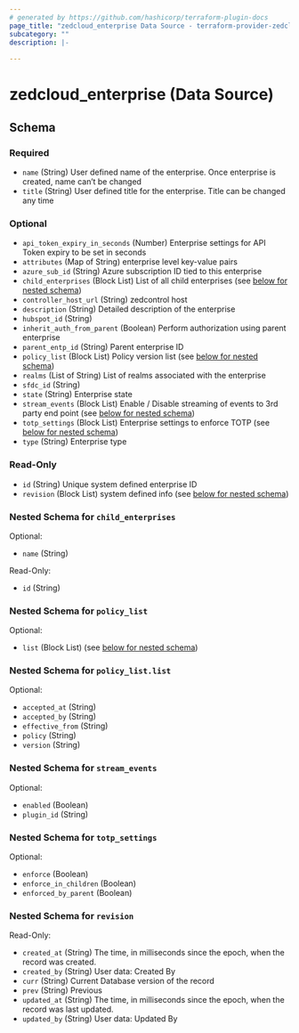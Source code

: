 ```yaml
---
# generated by https://github.com/hashicorp/terraform-plugin-docs
page_title: "zedcloud_enterprise Data Source - terraform-provider-zedcloud"
subcategory: ""
description: |-
  
---
```


# zedcloud_enterprise (Data Source)





<!-- schema generated by tfplugindocs -->
## Schema

### Required

- `name` (String) User defined name of the enterprise. Once enterprise is created, name can’t be changed
- `title` (String) User defined title for the enterprise. Title can be changed any time

### Optional

- `api_token_expiry_in_seconds` (Number) Enterprise settings for API Token expiry to be set in seconds
- `attributes` (Map of String) enterprise level key-value pairs
- `azure_sub_id` (String) Azure subscription ID tied to this enterprise
- `child_enterprises` (Block List) List of all child enterprises (see [below for nested schema](#nestedblock--child_enterprises))
- `controller_host_url` (String) zedcontrol host
- `description` (String) Detailed description of the enterprise
- `hubspot_id` (String)
- `inherit_auth_from_parent` (Boolean) Perform authorization using parent enterprise
- `parent_entp_id` (String) Parent enterprise ID
- `policy_list` (Block List) Policy version list (see [below for nested schema](#nestedblock--policy_list))
- `realms` (List of String) List of realms associated with the enterprise
- `sfdc_id` (String)
- `state` (String) Enterprise state
- `stream_events` (Block List) Enable / Disable streaming of events to 3rd party end point (see [below for nested schema](#nestedblock--stream_events))
- `totp_settings` (Block List) Enterprise settings to enforce TOTP (see [below for nested schema](#nestedblock--totp_settings))
- `type` (String) Enterprise type

### Read-Only

- `id` (String) Unique system defined enterprise ID
- `revision` (Block List) system defined info (see [below for nested schema](#nestedblock--revision))

<a id="nestedblock--child_enterprises"></a>
### Nested Schema for `child_enterprises`

Optional:

- `name` (String)

Read-Only:

- `id` (String)


<a id="nestedblock--policy_list"></a>
### Nested Schema for `policy_list`

Optional:

- `list` (Block List) (see [below for nested schema](#nestedblock--policy_list--list))

<a id="nestedblock--policy_list--list"></a>
### Nested Schema for `policy_list.list`

Optional:

- `accepted_at` (String)
- `accepted_by` (String)
- `effective_from` (String)
- `policy` (String)
- `version` (String)



<a id="nestedblock--stream_events"></a>
### Nested Schema for `stream_events`

Optional:

- `enabled` (Boolean)
- `plugin_id` (String)


<a id="nestedblock--totp_settings"></a>
### Nested Schema for `totp_settings`

Optional:

- `enforce` (Boolean)
- `enforce_in_children` (Boolean)
- `enforced_by_parent` (Boolean)


<a id="nestedblock--revision"></a>
### Nested Schema for `revision`

Read-Only:

- `created_at` (String) The time, in milliseconds since the epoch, when the record was created.
- `created_by` (String) User data: Created By
- `curr` (String) Current Database version of the record
- `prev` (String) Previous
- `updated_at` (String) The time, in milliseconds since the epoch, when the record was last updated.
- `updated_by` (String) User data: Updated By
